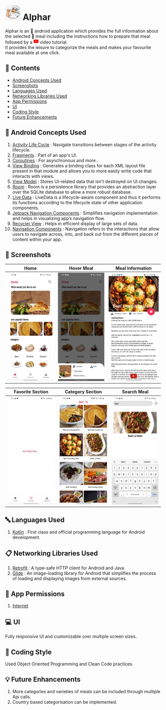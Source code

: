 # <img src="https://github.com/rahulmangla28/Alphar/blob/master/Screenshots/logo_Alphar.jpg" height="50" width="50"> Alphar

Alphar is an 📱 android application which provides the full information about the selected 🥞	meal including the instructions how to prepare that meal 
followed by a  <img src="https://github.com/rahulmangla28/Alphar/blob/master/Screenshots/youtube%20icon.png" height="16" width="16" >  video tutorial.   
It provides the leisure to categorize the meals and makes your favourite meal available at one click.

## 📜 Contents

* [Android Concepts Used](https://github.com/rahulmangla28/Alphar#-android-concepts-used)
* [Screenshots](https://github.com/rahulmangla28/Alphar#-screenshots)
* [Languages Used](https://github.com/rahulmangla28/Alphar#-languages-used)
* [Networking Libraries Used](https://github.com/rahulmangla28/Alphar#-networking-libraries-used)
* [App Permissions](https://github.com/rahulmangla28/Alphar#-app-permissions)
* [UI](https://github.com/rahulmangla28/Alphar#-ui)
* [Coding Style](https://github.com/rahulmangla28/Alphar#-coding-style)
* [Future Enhancements](https://github.com/rahulmangla28/Alphar#-future-enhancements)

## 📑 Android Concepts Used

1. [Activity Life Cycle](https://developer.android.com/guide/components/activities/activity-lifecycle) : Navigate transitions between stages of the activity lifecycle.
2. [Fragments](https://developer.android.com/guide/fragments?gclid=EAIaIQobChMIsK261LHG-QIVgJRmAh0dMwBsEAAYASAAEgIaD_D_BwE&gclsrc=aw.ds) : Part of an app's UI.
3. [Coroutines](https://kotlinlang.org/docs/coroutines-overview.html) : For asynchronous and more..
4. [View Binding](https://developer.android.com/topic/libraries/view-binding) : Generates a binding class for each XML layout file present in that module and allows                                                                                   you to more easily write code that interacts with views.
5. [View Model](https://developer.android.com/topic/libraries/architecture/viewmodel) : Stores UI-related data that isn't destroyed on UI changes.
6. [Room](https://developer.android.com/training/data-storage/room) : Room is a persistence library that provides an abstraction layer over the SQLite database to allow a more robust database.
7. [Live Data](https://developer.android.com/topic/libraries/architecture/livedata) : LiveData is a lifecycle-aware component and thus it performs its functions according to the lifecycle state of other application components. 
8. [Jetpack Navigation Components](https://developer.android.com/guide/navigation) : Simplifies navigation implementation and helps in visualizing app’s navigation                                                                                          flow.
9. [Recycler View](https://developer.android.com/guide/topics/ui/layout/recyclerview?gclid=EAIaIQobChMI5KH0g7PG-QIV6pJmAh0fwgsGEAAYASAAEgIHD_D_BwE&gclsrc=aw.ds) :        Helps in efficient display of large sets of data.
10. [Navigation Components](https://developer.android.com/guide/navigation/navigation-getting-started) : Navigation refers to the interactions that allow users to navigate across, into, and back out from the different pieces of content within your app.

## 📸 Screenshots

Home | Hover Meal | Meal Information | 
--- | --- | --- |
<img src="https://github.com/rahulmangla28/Alphar/blob/master/Screenshots/Home.jpg" height="350" width="200" > | <img src="https://github.com/rahulmangla28/Alphar/blob/master/Screenshots/HoverMeal.jpg" height="350" width="200" > | <img src="https://github.com/rahulmangla28/Alphar/blob/master/Screenshots/Meal%20Information.jpg" height="350" width="200" >

Favorite Section | Category Section | Search Meal 
--- | --- | --- |
<img src="https://github.com/rahulmangla28/Alphar/blob/master/Screenshots/Favorite%20Section.jpg" height="350" width="200" > | <img src="https://github.com/rahulmangla28/Alphar/blob/master/Screenshots/Category%20Section.jpg" height="350" width="200" > |<img src="https://github.com/rahulmangla28/Alphar/blob/master/Screenshots/Search%20Screen.jpg" height="350" width="200" >

## 🔤 Languages Used

1. [Kotlin](https://kotlinlang.org/docs/home.html) : First class and official programming language for Android development.

## 📋 Networking Libraries Used

1. [Retrofit](https://developer.android.com/guide/topics/ui/layout/recyclerview?gclid=EAIaIQobChMI5KH0g7PG-QIV6pJmAh0fwgsGEAAYASAAEgIHD_D_BwE&gclsrc=aw.ds) : A type-safe HTTP client for Android and Java.
2. [Glide](https://medium.com/@vlonjatgashi/using-glide-with-kotlin-5e345b557547) : An image-loading library for Android that simplifies the process of loading and displaying images from external sources.

## 🔐 App Permissions

1. [Internet](https://developer.android.com/training/basics/network-ops/connecting)

## 💻 UI

Fully responsive UI and customizable over multiple screen sizes.

## 📝 Coding Style

Used Object Oriented Programming and Clean Code practices.

## 💡 Future Enhancements

1. More categories and varieties of meals can be included through multiple Api calls.
2. Country based categorisation can be implemented.
